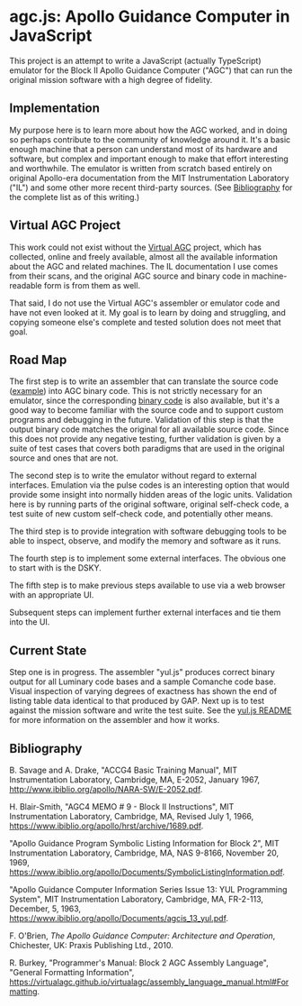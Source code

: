 # agc.js: Apollo Guidance Computer in JavaScript

This project is an attempt to write a JavaScript (actually TypeScript) emulator for the Block II Apollo Guidance Computer ("AGC") that can run the original mission software with a high degree of fidelity.

## Implementation

My purpose here is to learn more about how the AGC worked, and in doing so perhaps contribute to the community of knowledge around it. It's a basic enough machine that a person can understand most of its hardware and software, but complex and important enough to make that effort interesting and worthwhile.
The emulator is written from scratch based entirely on original Apollo-era documentation from the MIT Instrumentation Laboratory ("IL") and some other more recent third-party sources. (See [Bibliography](#user-content-bibliography) for the complete list as of this writing.)

## Virtual AGC Project

This work could not exist without the [Virtual AGC][1] project, which has collected, online and freely available, almost all the available information about the AGC and related machines. The IL documentation I use comes from their scans, and the original AGC source and binary code in machine-readable form is from them as well.

That said, I do not use the Virtual AGC's assembler or emulator code and have not even looked at it. My goal is to learn by doing and struggling, and copying someone else's complete and tested solution does not meet that goal.

## Road Map

The first step is to write an assembler that can translate the source code ([example][2]) into AGC binary code. This is not strictly necessary for an emulator, since the corresponding [binary code][3] is also available, but it's a good way to become familiar with the source code and to support custom programs and debugging in the future. Validation of this step is that the output binary code matches the original for all available source code. Since this does not provide any negative testing, further validation is given by a suite of test cases that covers both paradigms that are used in the original source and ones that are not.

The second step is to write the emulator without regard to external interfaces. Emulation via the pulse codes is an interesting option that would provide some insight into normally hidden areas of the logic units. Validation here is by running parts of the original software, original self-check code, a test suite of new custom self-check code, and potentially other means.

The third step is to provide integration with software debugging tools to be able to inspect, observe, and modify the memory and software as it runs.

The fourth step is to implement some external interfaces. The obvious one to start with is the DSKY.

The fifth step is to make previous steps available to use via a web browser with an appropriate UI.

Subsequent steps can implement further external interfaces and tie them into the UI.

## Current State

Step one is in progress. The assembler "yul.js" produces correct binary output for all Luminary code bases and a sample Comanche code base. Visual inspection of varying degrees of exactness has shown the end of listing table data identical to that produced by GAP. Next up is to test against the mission software and write the test suite. See the [yul.js README][4] for more information on the assembler and how it works.

[1]: https://virtualagc.github.io/virtualagc/index.html
[2]: https://github.com/virtualagc/virtualagc/tree/master/Luminary099
[3]: https://github.com/virtualagc/virtualagc/blob/master/Luminary099/Luminary099.binsource
[4]: https://github.com/smithery1/agc.js/tree/main/src/yul.js/README.md

## Bibliography

B\. Savage and A. Drake, "ACCG4 Basic Training Manual", MIT Instrumentation Laboratory, Cambridge, MA, E-2052, January 1967, http://www.ibiblio.org/apollo/NARA-SW/E-2052.pdf.

H\. Blair-Smith, "AGC4 MEMO # 9 - Block II Instructions", MIT Instrumentation Laboratory, Cambridge, MA, Revised July 1, 1966, https://www.ibiblio.org/apollo/hrst/archive/1689.pdf.

"Apollo Guidance Program Symbolic Listing Information for Block 2", MIT Instrumentation Laboratory, Cambridge, MA, NAS 9-8166, November 20, 1969, https://www.ibiblio.org/apollo/Documents/SymbolicListingInformation.pdf.

"Apollo Guidance Computer Information Series Issue 13: YUL Programming System", MIT Instrumentation Laboratory, Cambridge, MA, FR-2-113, December, 5, 1963, https://www.ibiblio.org/apollo/Documents/agcis_13_yul.pdf.

F\. O'Brien, *The Apollo Guidance Computer: Architecture and Operation*, Chichester, UK: Praxis Publishing Ltd., 2010.

R\. Burkey, "Programmer's Manual: Block 2 AGC Assembly Language", "General Formatting Information", https://virtualagc.github.io/virtualagc/assembly_language_manual.html#Formatting.
